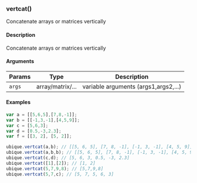 ### vertcat()

Concatenate arrays or matrices vertically


#### Description

Concatenate arrays or matrices vertically  



#### Arguments

|Params|Type|Description
|---------|----|-----------
|`args` | array/matrix/... | variable arguments (args1,args2,...)


#### Examples

```js
var a = [[5,6,5],[7,8,-1]];
var b = [[-1,3,-1],[4,5,9]];
var c = [5,6,3];
var d = [0.5,-3,2.3];
var f = [[3, 2], [5, 2]];

ubique.vertcat(a,b); // [[5, 6, 5], [7, 8, -1], [-1, 3, -1], [4, 5, 9]]
ubique.vertcat(a,b,b); // [[5, 6, 5], [7, 8, -1], [-1, 3, -1], [4, 5, 9], [-1, 3, -1], [4, 5, 9]]
ubique.vertcat(c,d); // [5, 6, 3, 0.5, -3, 2.3]
ubique.vertcat([1],[2]); // [1, 2]
ubique.vertcat(5,7,9,8); // [5,7,9,8]
ubique.vertcat(5,7,c); // [5, 7, 5, 6, 3]
```

